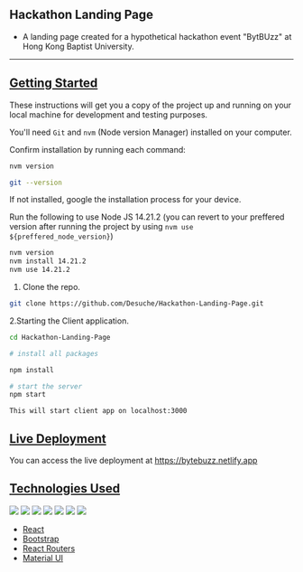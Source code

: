 ## Hackathon Landing Page
- A landing page created for a hypothetical hackathon event "BytBUzz" at Hong Kong Baptist University.


---


## [Getting Started]()

These instructions will get you a copy of the project up and running on your local machine for development and testing purposes.

You'll need `Git` and `nvm` (Node version Manager) installed on your computer.

Confirm installation by running each command:

```bash
nvm version
```
```bash
git --version
```

If not installed, google the installation process for your device.


Run the following to use  Node JS 14.21.2  (you can revert to your preffered version after running the project by using `nvm use ${preffered_node_version}`)

```bash
nvm version
nvm install 14.21.2
nvm use 14.21.2

```

1. Clone the repo.

```bash
git clone https://github.com/Desuche/Hackathon-Landing-Page.git
```

2.Starting the Client application.

```bash
cd Hackathon-Landing-Page

# install all packages

npm install

# start the server
npm start
```

`This will start client app on localhost:3000`


## [Live Deployment]()

You can access the live deployment at https://bytebuzz.netlify.app


## [Technologies Used]()

<p>

<img src ="https://img.shields.io/badge/HTML5-E34F26?style=for-the-badge&logo=html5&logoColor=white"/>

<img src ="https://img.shields.io/badge/CSS3-1572B6?style=for-the-badge&logo=css3&logoColor=white"/>

<img src="https://img.shields.io/badge/JavaScript-F7DF1E?style=for-the-badge&logo=javascript&logoColor=black"/>

<img src ="https://img.shields.io/badge/Sass-CC6699?style=for-the-badge&logo=sass&logoColor=white"/>

<img src="https://img.shields.io/badge/React-20232A?style=for-the-badge&logo=react&logoColor=61DAFB"/>

<img src="https://img.shields.io/badge/React_Router-CA4245?style=for-the-badge&logo=react-router&logoColor=white"/>

<img src="https://img.shields.io/badge/Material--UI-0081CB?style=for-the-badge&logo=material-ui&logoColor=white"/>

</p>

- [React]()
- [Bootstrap]()
- [React Routers]()
- [Material UI]()

